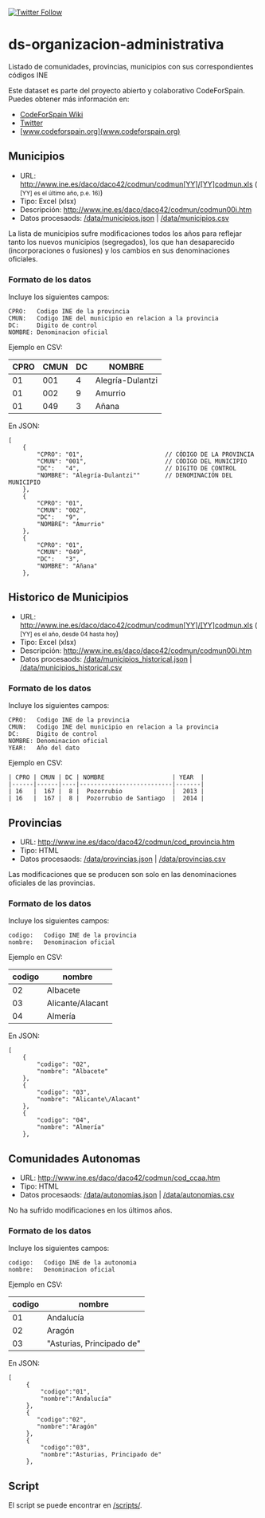 [![Twitter Follow](https://img.shields.io/twitter/follow/codeforspain.svg?style=social?maxAge=2592000)](https://twitter.com/codeforspain)

# ds-organizacion-administrativa
Listado de comunidades, provincias, municipios con sus correspondientes códigos INE

Este dataset es parte del proyecto abierto y colaborativo CodeForSpain. Puedes obtener más información en:

- [CodeForSpain Wiki](https://github.com/codeforspain/datos/wiki)
- [Twitter](https://twitter.com/codeforspain)
- [www.codeforspain.org](www.codeforspain.org)


## Municipios


- URL: http://www.ine.es/daco/daco42/codmun/codmun[YY]/[YY]codmun.xls (<small> [YY] es el último año, p.e. 16)</small>)
- Tipo: Excel (xlsx)
- Descripción: http://www.ine.es/daco/daco42/codmun/codmun00i.htm 
- Datos procesaods: [/data/municipios.json](data/municipios.json) | [/data/municipios.csv](data/municipios.csv) 

 

La lista de municipios sufre modificaciones todos los años para reflejar tanto los nuevos municipios (segregados), los que han desaparecido (incorporaciones o fusiones) y los cambios en sus denominaciones oficiales.
    

### Formato de los datos


Incluye los siguientes campos:

    CPRO:   Codigo INE de la provincia
    CMUN:   Codigo INE del municipio en relacion a la provincia
    DC:     Digito de control
    NOMBRE: Denominacion oficial 

Ejemplo en CSV:

| CPRO | CMUN | DC | NOMBRE           | 
|------|------|----|------------------| 
| 01   | 001  | 4  | Alegría-Dulantzi | 
| 01   | 002  | 9  | Amurrio          | 
| 01   | 049  | 3  | Añana            | 


En JSON:


    [
        {
            "CPRO": "01",                       // CÓDIGO DE LA PROVINCIA
            "CMUN": "001",                      // CÓDIGO DEL MUNICIPIO
            "DC":   "4",                        // DIGITO DE CONTROL
            "NOMBRE": "Alegría-Dulantzi""       // DENOMINACIÓN DEL MUNICIPIO 
        },
        {
            "CPRO": "01",
            "CMUN": "002",
            "DC":   "9",
            "NOMBRE": "Amurrio"
        },
        {
            "CPRO": "01",
            "CMUN": "049",
            "DC":   "3",
            "NOMBRE": "Añana"
        },



## Historico de Municipios 


- URL: http://www.ine.es/daco/daco42/codmun/codmun[YY]/[YY]codmun.xls (<small> [YY] es el año, desde 04 hasta hoy</small>)
- Tipo: Excel (xlsx)
- Descripción: http://www.ine.es/daco/daco42/codmun/codmun00i.htm 
- Datos procesaods: [/data/municipios_historical.json](data/municipios_historical.json) | [/data/municipios_historical.csv](data/municipios_historical.csv) 

    

### Formato de los datos


Incluye los siguientes campos:

    CPRO:   Codigo INE de la provincia
    CMUN:   Codigo INE del municipio en relacion a la provincia
    DC:     Digito de control
    NOMBRE: Denominacion oficial
    YEAR:   Año del dato 

Ejemplo en CSV:

    | CPRO | CMUN | DC | NOMBRE                   | YEAR  | 
    |------|------|----|--------------------------|-------| 
    | 16   |  167 |  8 |  Pozorrubio              |  2013 | 
    | 16   |  167 |  8 |  Pozorrubio de Santiago  |  2014 | 



        
         
## Provincias


- URL: http://www.ine.es/daco/daco42/codmun/cod_provincia.htm
- Tipo: HTML
- Datos procesaods: [/data/provincias.json](data/provincias.json) | [/data/provincias.csv](data/provincias.csv) 

Las modificaciones que se producen son solo en las denominaciones oficiales de las provincias.

### Formato de los datos


Incluye los siguientes campos:

    codigo:   Codigo INE de la provincia
    nombre:   Denominacion oficial
    

Ejemplo en CSV:

| codigo | nombre           | 
|--------|------------------| 
| 02     | Albacete         | 
| 03     | Alicante/Alacant | 
| 04     | Almería          | 


En JSON:

    [
        {
            "codigo": "02",
            "nombre": "Albacete"
        },
        {
            "codigo": "03",
            "nombre": "Alicante\/Alacant"
        },
        {
            "codigo": "04",
            "nombre": "Almería"
        },


## Comunidades Autonomas

- URL: http://www.ine.es/daco/daco42/codmun/cod_ccaa.htm
- Tipo: HTML
- Datos procesaods: [/data/autonomias.json](data/autonomias.json) | [/data/autonomias.csv](data/autonomias.csv) 

No ha sufrido modificaciones en los últimos años.  

### Formato de los datos


Incluye los siguientes campos:

    codigo:   Codigo INE de la autonomia
    nombre:   Denominacion oficial
      


Ejemplo en CSV:

| codigo | nombre                    | 
|--------|---------------------------| 
| 01     | Andalucía                 | 
| 02     | Aragón                    | 
| 03     | "Asturias, Principado de" | 


En JSON:

    [
         {
             "codigo":"01",
             "nombre":"Andalucía"
         },
         {
            "codigo":"02",
            "nombre":"Aragón"
         },
         {
             "codigo":"03",
             "nombre":"Asturias, Principado de"
         },


## Script

El script se puede encontrar en [/scripts/](/scripts/).

